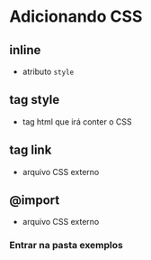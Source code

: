 # Adicionando CSS

## inline

* atributo `style`

## tag style

* tag html que irá conter o CSS

## tag link

* arquivo CSS externo 

## @import

* arquivo CSS externo

### Entrar na pasta exemplos